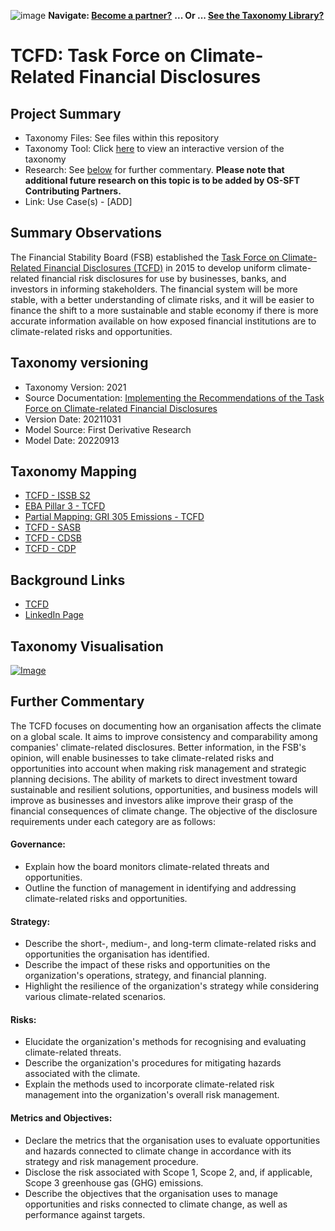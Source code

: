![image](https://user-images.githubusercontent.com/112073913/188821900-0c411acf-fbdd-4163-adc9-3ba4e2be78df.png)
**Navigate: [Become a partner?](https://github.com/OS-SFT/06-COLLABORATORS-PARTNERS)**
**... Or ... [See the Taxonomy Library?](https://github.com/orgs/OS-SFT/projects/2)**

# TCFD: Task Force on Climate-Related Financial Disclosures

## Project Summary
- Taxonomy Files: See files within this repository
- Taxonomy Tool: Click [here](https://os-sft.solidatus.com/viewer/share/qxgI8EmSCqJeNP9ldBZ7Iz7cNDVNvMvq) to view an interactive version of the taxonomy 
- Research: See [below](https://github.com/FD-SustainableFinance/Taxonomy-Mappings-Library/blob/main/Single%20Taxonomies/TCFD/README.md#further-commentary) for further commentary. **Please note that additional future research on this topic is to be added by OS-SFT Contributing Partners.**
- Link: Use Case(s) - [ADD]

## Summary Observations
The Financial Stability Board (FSB) established the [Task Force on Climate-Related Financial Disclosures (TCFD)](https://www.fsb-tcfd.org/) in 2015 to develop uniform climate-related financial risk disclosures for use by businesses, banks, and investors in informing stakeholders. The financial system will be more stable, with a better understanding of climate risks, and it will be easier to finance the shift to a more sustainable and stable economy if there is more accurate information available on how exposed financial institutions are to climate-related risks and opportunities.

## Taxonomy versioning

- Taxonomy Version: 2021
- Source Documentation: [Implementing the Recommendations of the Task Force on Climate-related Financial Disclosures](https://assets.bbhub.io/company/sites/60/2021/07/2021-TCFD-Implementing_Guidance.pdf)
- Version Date: 20211031
- Model Source: First Derivative Research
- Model Date: 20220913

## Taxonomy Mapping
* [TCFD - ISSB S2](https://github.com/OS-SFT/Taxonomy-Mappings-Library/tree/main/Taxonomy%20Mappings%20-%20Double/TCFD%20-%20ISSB)
* [EBA Pillar 3 - TCFD](https://github.com/OS-SFT/Taxonomy-Mappings-Library/tree/main/Taxonomy%20Mappings%20-%20Double/TCFD%20-%20EBA%20Pillar%203)
* [Partial Mapping: GRI 305 Emissions - TCFD](https://github.com/OS-SFT/Taxonomy-Mappings-Library/tree/main/Taxonomy%20Mappings%20-%20Double/GRI%20-%20TCFD)
* [TCFD - SASB](https://github.com/OS-SFT/Taxonomy-Mappings-Library/tree/main/Taxonomy%20Mappings%20-%20Double/TCFD%20-%20SASB)
* [TCFD - CDSB](https://github.com/OS-SFT/Taxonomy-Mappings-Library/tree/main/Taxonomy%20Mappings%20-%20Double/TCFD%20-%20CDSB)
* [TCFD - CDP](https://github.com/OS-SFT/Taxonomy-Mappings-Library/tree/main/Taxonomy%20Mappings%20-%20Double/TCFD%20-%20CDP)

## Background Links
- [TCFD](https://www.fsb-tcfd.org/)
- [LinkedIn Page](https://www.linkedin.com/company/task-force-on-climate-related-financial-disclosures-tcfd-/)


## Taxonomy Visualisation
[![Image](https://user-images.githubusercontent.com/112079442/189916835-f7ab77f7-120e-461a-8028-d0b2cc0dc9d2.png "Click to open interactive Taxonomy Tool")](https://os-sft.solidatus.com/viewer/share/qxgI8EmSCqJeNP9ldBZ7Iz7cNDVNvMvq)

## Further Commentary
The TCFD focuses on documenting how an organisation affects the climate on a global scale. It aims to improve consistency and comparability among companies' climate-related disclosures. Better information, in the FSB's opinion, will enable businesses to take climate-related risks and opportunities into account when making risk management and strategic planning decisions. The ability of markets to direct investment toward sustainable and resilient solutions, opportunities, and business models will improve as businesses and investors alike improve their grasp of the financial consequences of climate change. The objective of the disclosure requirements under each category are as follows:

#### Governance:
* Explain how the board monitors climate-related threats and opportunities.
* Outline the function of management in identifying and addressing climate-related risks and opportunities.
#### Strategy:
* Describe the short-, medium-, and long-term climate-related risks and opportunities the organisation has identified. 
* Describe the impact of these risks and opportunities on the organization's operations, strategy, and financial planning.
* Highlight the resilience of the organization's strategy while considering various climate-related scenarios.
#### Risks:
* Elucidate the organization's methods for recognising and evaluating climate-related threats.
* Describe the organization's procedures for mitigating hazards associated with the climate.
* Explain the methods used to incorporate climate-related risk management into the organization's overall risk management.
#### Metrics and Objectives:
* Declare the metrics that the organisation uses to evaluate opportunities and hazards connected to climate change in accordance with its strategy and risk management procedure.
* Disclose the risk associated with Scope 1, Scope 2, and, if applicable, Scope 3 greenhouse gas (GHG) emissions.
* Describe the objectives that the organisation uses to manage opportunities and risks connected to climate change, as well as performance against targets.
